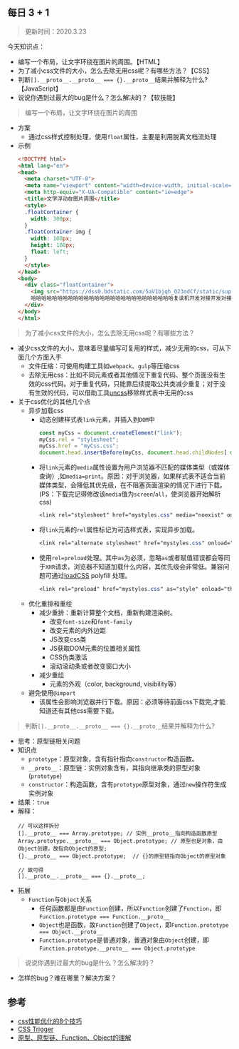 ## 每日 3 + 1
> 更新时间：2020.3.23

今天知识点：
* 编写一个布局，让文字环绕在图片的周围。【HTML】
* 为了减小css文件的大小，怎么去除无用css呢？有哪些方法？【CSS】
* 判断`[].__proto__.__proto__ === {}.__proto__`结果并解释为什么?【JavaScript】
* 说说你遇到过最大的bug是什么？怎么解决的？【软技能】
  
> 编写一个布局，让文字环绕在图片的周围
* 方案
  * 通过css样式控制处理，使用`float`属性，主要是利用脱离文档流处理
* 示例
  ```html
  <!DOCTYPE html>
  <html lang="en">
  <head>
    <meta charset="UTF-8">
    <meta name="viewport" content="width=device-width, initial-scale=1.0">
    <meta http-equiv="X-UA-Compatible" content="ie=edge">
    <title>文字浮动在图片周围</title>
    <style>
    .floatContainer {
      width: 300px;
    }
    .floatContainer img {
      width: 100px;
      height: 100px;
      float: left;
    }
    </style>
  </head>
  <body>
    <div class="floatContainer">
      <img src="https://dss0.bdstatic.com/5aV1bjqh_Q23odCf/static/superman/img/logo_top-e3b63a0b1b.png"/>
      哈哈哈哈哈哈哈哈哈哈哈哈哈哈哈哈哈哈哈哈哈哈哈哈哈哈哈复读机开发对接开发对接看看召开的好看的附件快递费接口的健康的附件快递费就科技发快递艰苦奋斗就犯困大健康科技的咖啡机坑的健康的
    </div>
  </body>
  </html>
  ```

> 为了减小css文件的大小，怎么去除无用css呢？有哪些方法？
* 减少css文件的大小，意味着尽量编写可复用的样式，减少无用的css，可从下面几个方面入手
  * 文件压缩：可使用构建工具如`webpack`、`gulp`等压缩css
  * 去除无用css：比如不同元素或者其他情况下重复代码、整个页面没有生效的css代码。对于重复代码，只能靠后续提取公共类减少重复；对于没有生效的代码，可以借助工具[uncss](https://github.com/uncss/uncss)移除样式表中无用的css 
* 关于css优化的其他几个点
  * 异步加载css
    * 动态创建样式表`link`元素，并插入到`DOM`中
      ```js
      const myCss = document.createElement("link");
      myCss.rel = "stylesheet";
      myCss.href = "myCss.css";
      document.head.insertBefore(myCss, document.head.childNodes[ document.head.childNodes.length - 1 ].nextSibling);
      ```
    * 将`link`元素的`media`属性设置为用户浏览器不匹配的媒体类型（或媒体查询）,如`media=print`。原因：对于浏览器，如果样式表不适合当前媒体类型，会降低其优先级，在不阻塞页面渲染的情况下进行下载。(PS：下载完记得修改该`media`值为`screen`/`all`，使浏览器开始解析css)
      ```css
      <link rel="stylesheet" href="mystyles.css" media="noexist" onload="this.media='all'">
      ```
    * 将`link`元素的`rel`属性标记为可选样式表，实现异步加载。
      ```css
      <link rel="alternate stylesheet" href="mystyles.css" onload="this.rel='stylesheet'">
      ```
    * 使用`rel=preload`处理。其中`as`为必须，忽略`as`或者赋值错误都会等同于`XHR`请求，浏览器不知道加载什么内容，其优先级会非常低。兼容问题可通过[loadCSS](https://github.com/filamentgroup/loadCSS/tree/v2.0.1#loadcss) polyfill 处理。
      ```css
      <link rel="preload" href="mystyles.css" as="style" onload="this.rel='stylesheet'">
      ```
  * 优化重排和重绘
    * 减少重排：重新计算整个文档，重新构建渲染树。
      * 改变`font-size`和`font-family`
      * 改变元素的内外边距
      * JS改变css类
      * JS获取DOM元素的位置相关属性
      * CSS伪类激活
      * 滚动滚动条或者改变窗口大小
    * 减少重绘
      * 元素的外观（color, background, visibility等）
  * 避免使用`@import`
    * 该属性会影响浏览器并行下载。原因：必须等待前面css下载完,才能知道还有其他css需要下载。     

> 判断`[].__proto__.__proto__ === {}.__proto__`结果并解释为什么?
* 思考：原型链相关问题
* 知识点
  * `prototype`：原型对象，含有指针指向`constructor`构造函数。
  * `__proto__`：原型链：实例对象含有，其指向继承类的原型对象(`prototype`)
  * `constructor`：构造函数，含有`prototype`原型对象，通过`new`操作符生成实例对象
* 结果：`true`
* 解释：
  ```
  // 可以这样拆分
  [].__proto__ === Array.prototype; // 实例__proto__指向构造函数原型
  Array.prototype.__proto__ === Object.prototype; // 原型也是对象，由Object创建，故指向Object的原型;
  {}.__proto__ === Object.prototype;  // {}的原型链指向Object的原型对象

  // 故可得
  [].__proto__.__proto__ === {}.__proto__;
  ```
* 拓展
  * `Function`与`Object`关系
    * 任何函数都是由`Function`创建，所以`Function`创建了`Function`，即`Function.prototype === Function.__proto__`
    * `Object`也是函数，故`Function`创建了`Object`，即`Function.prototype === Object.__proto__`
    * `Function.prototype`是普通对象，普通对象由`Object`创建，即`Function.prototype.__proto__ === Object.prototype`

> 说说你遇到过最大的bug是什么？怎么解决的？
* 怎样的bug？难在哪里？解决方案？

## 参考
* [css性能优化的8个技巧](https://juejin.im/post/5b6133a351882519d346853f)
* [CSS Trigger](https://csstriggers.com/)
* [原型、原型链、Function、Object的理解](https://zhuanlan.zhihu.com/p/22473059) 